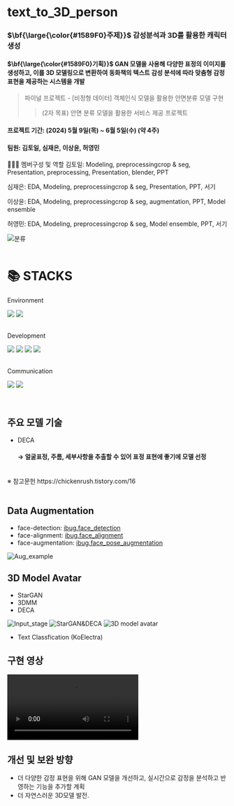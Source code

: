 # text_to_3D_person

### <p>$\bf{\large{\color{#1589F0}주제}}$ 감성분석과 3D를 활용한 캐릭터 생성 </p>
#### <p>$\bf{\large{\color{#1589F0}기획}}$ GAN 모델을 사용해 다양한 표정의 이미지를 생성하고, 이를 3D 모델링으로 변환하여 동화책의 텍스트 감성 분석에 따라 맞춤형 감정 표현을 제공하는 시스템을 개발 </p>

> 파이널 프로젝트 - [비정형 데이터] 객체인식 모델을 활용한 안면분류 모델 구현
>> (2자 목표) 안면 분류 모델을 활용한 서비스 제공 프로젝트

#### 프로젝트 기간: (2024) 5월 9일(목) ~ 6월 5일(수) (약 4주)
#### 팀원: 김토일, 심재은, 이상윤, 허영민

🧑‍🤝‍🧑 멤버구성 및 역할
김토일: Modeling, preprocessingcrop & seg, Presentation, preprocessing, Presentation, blender, PPT

심재은: EDA, Modeling, preprocessingcrop & seg, Presentation, PPT, 서기

이상윤: EDA, Modeling, preprocessingcrop & seg, augmentation, PPT, Model ensemble

허영민: EDA, Modeling, preprocessingcrop & seg, Model ensemble, PPT, 서기


![분류](https://github.com/LeeSY99/text_to_3D_person/assets/74341916/9c5c23c0-7a53-49d0-9591-c4e1256faad8)
<br/>
<br/>

<div align=left><h1>📚 STACKS</h1></div>

<div align=left>
 <body>
  Environment
  <p>
   <img src="https://img.shields.io/badge/Google Colab-F9AB00?style=for-the-badge&logo=Google Colab&logoColor=white"> 
   <img src="https://img.shields.io/badge/github-181717?style=for-the-badge&logo=github&logoColor=white">
  </p>
 </body>
  <br>
 
<div align=left>
 <body>
  Development
  <p>
   <img src="https://img.shields.io/badge/Python-3776AB?style=for-the-badge&logo=Python&logoColor=white"> 
   <img src="https://img.shields.io/badge/Tensorflow-FF6F00?style=for-the-badge&logo=Tensorflow&logoColor=white">
   <img src="https://img.shields.io/badge/Pytorch-EE4C2C?style=for-the-badge&logo=Pytorch&logoColor=white"> 
   <img src="https://img.shields.io/badge/Blender-E87D0D?style=for-the-badge&logo=Blender&logoColor=white"> 
  </p>
 </body>
  <br>
 
<div align=left>
 <body>
  Communication
  <p>
  <img src="https://img.shields.io/badge/Discord-5865F2?style=for-the-badge&logo=Discord&logoColor=white">
  <img src="https://img.shields.io/badge/Notion-000000?style=for-the-badge&logo=Notion&logoColor=white">
  </p>
 </body>
  <br>
 
## 주요 모델 기술
* DECA
  #### &rightarrow; 얼굴표정, 주름, 세부사항을 추출할 수 있어 표정 표현에 좋기에 모델 선정
<br/>
※ 참고문헌 https://chickenrush.tistory.com/16
<br/>
<br/>

## Data Augmentation
* face-detection: [ibug.face_detection](https://github.com/hhj1897/face_detection)
* face-alignment: [ibug.face_alignment](https://github.com/hhj1897/face_alignment)
* face-augmentation: [ibug.face_pose_augmentation](https://github.com/hhj1897/face_pose_augmentation)

![Aug_example](https://github.com/LeeSY99/text_to_3D_person/assets/101381138/b7621711-f780-46ef-87b1-33ed8d7ad176)


## 3D Model Avatar
* StarGAN
* 3DMM
* DECA

![Input_stage](https://github.com/LeeSY99/text_to_3D_person/assets/101381138/0ac81b2f-67f8-4879-bdc2-eef50a3fac01)
![StarGAN&DECA](https://github.com/LeeSY99/text_to_3D_person/assets/101381138/07d70693-abd5-4dd6-970f-3579f783525f)
![3D model avatar](https://github.com/LeeSY99/text_to_3D_person/assets/74341916/105176de-3fd5-43fa-9387-e5cf128c6a08)

* Text Classfication (KoElectra)


## 구현 영상

<video controls src='https://github.com/LeeSY99/text_to_3D_person/assets/101381138/b265ee8c-3347-4751-a19b-a4416c6fc6b0'></video>

## 개선 및 보완 방향
* 더 다양한 감정 표현을 위해 GAN 모델을 개선하고, 실시간으로 감정을 분석하고 반영하는 기능을 추가할 계획
* 더 자연스러운 3D모델 발전.

